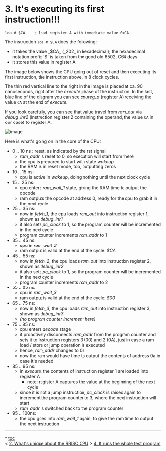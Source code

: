 # 3. It's executing its first instruction!!!

```
lda # $CA    ; load register A with immediate value 0xCA
```

The instruction `lda # $CA` does the following:
- it takes the value _$CA_ (_202_ in hexadecimal); the hexadecimal notation prefix `$` is taken from the good old 6502, C64 days
- it stores this value in register A

The image below shows the CPU going out of reset and then executing its first instruction, the instruction above, in 8 clock cycles.

The thin red vertical line to the right in the image is placed at ca. 90 nanoseconds, right after the _execute_ phase of the instruction. In the last, blue line of the diagram you can see *cpureg_a* (register A) receiving the value `CA` at the end of _execute_. 

If you look carefully, you can see that value travel from *ram_out* via *debug_inr2* (instruction register 2 containing the operand, the value `CA` in our case) to register A.

![image](https://user-images.githubusercontent.com/30892199/103280947-e4c46200-49d1-11eb-9e5f-1e69fb49baaf.png)


Here is what's going on in the core of the CPU:
- 0 .. 10 ns : reset, as indicated by the rst signal
  - *ram_addr* is reset to 0, so execution will start from there
  - the cpu is prepared to start with state *wakeup*
  - the RAM is in reset mode, too, outputting zeros 
- 10 .. 15 ns: 
  - cpu is active in *wakeup*, doing nothing until the next clock cycle
- 15 .. 25 ns: 
  - cpu enters *ram_wait_1* state, giving the RAM time to output the opcode
  - ram outputs the opcode at address 0, ready for the cpu to grab it in the next cycle
- 25 .. 35 ns:
  - now in *fetch_1*, the cpu loads *ram_out* into instruction register 1, shown as *debug_inr1*
  - it also sets *pc_clock* to 1, so the program counter will be incremented in the next cycle
  - program counter increments *ram_addr* to 1
- 35 .. 45 ns:
  - cpu in *ram_wait_2*
  - ram output is valid at the end of the cycle: *$CA*
- 45 .. 55 ns:
  - now in *fetch_2*, the cpu loads *ram_out* into instruction register 2, shown as *debug_inr2*
  - it also sets *pc_clock* to 1, so the program counter will be incremented in the next cycle
  - program counter increments *ram_addr* to 2
- 55 .. 65 ns:
  - cpu in *ram_wait_3*
  - ram output is valid at the end of the cycle: *$00*
- 65 .. 75 ns:
  - now in *fetch_3*, the cpu loads *ram_out* into instruction register 3, shown as *debug_inr3*
  - *(no program counter increment here)*
- 75 .. 85 ns:
  - cpu enters *decode* stage
  - it proactively disconnects *ram_addr* from the program counter and sets it to instruction registers 3 (00) and 2 (0A), just in case a ram load / store or jump operation is executed
  - hence, *ram_addr* changes to 0a
  - now the ram would have time to output the contents of address 0a in case it's needed
- 85 .. 95 ns:
  - in *execute*, the contents of instruction register 1 are loaded into register A
    - note: register A captures the value at the beginning of the next cycle
   - since it is not a jump instruction, *pc_clock* is raised again to increment the program counter to 3, where the next instruction will start
  - *ram_addr* is switched back to the program counter 
- 95 .. 100ns:
  - the cpu goes into *ram_wait_1* again, to give the ram time to output the next instruction

---
^ [toc](https://github.com/renerocksai/rrisc/blob/main/_main.md)        
< [2. What's unique about the RRISC CPU](https://github.com/renerocksai/rrisc/blob/main/_rrisc.md)
\> [4. It runs the whole test program](https://github.com/renerocksai/rrisc/blob/main/_firstprog.md)


